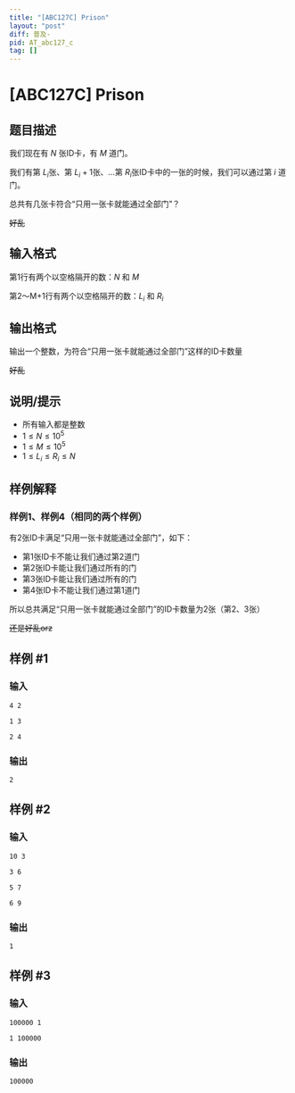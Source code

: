 ```yaml
---
title: "[ABC127C] Prison"
layout: "post"
diff: 普及-
pid: AT_abc127_c
tag: []
---
```


# [ABC127C] Prison

## 题目描述

我们现在有 $N$ 张ID卡，有 $M$ 道门。

我们有第 $L_i$张、第 $L_i+1$张、…第 $R_i$张ID卡中的一张的时候，我们可以通过第 $i$ 道门。

总共有几张卡符合“只用一张卡就能通过全部门”？

~~好乱~~

## 输入格式

第1行有两个以空格隔开的数：$N$ 和 $M$

第2～M+1行有两个以空格隔开的数：$L_i$ 和 $R_i$

## 输出格式

输出一个整数，为符合“只用一张卡就能通过全部门”这样的ID卡数量

~~好乱~~

## 说明/提示

- 所有输入都是整数
- $1\le N\le 10^5$
- $1\le M\le 10^5$
- $1\le L_i\le R_i\le N$

## 样例解释

### 样例1、样例4（相同的两个样例）

有2张ID卡满足“只用一张卡就能通过全部门”，如下：

- 第1张ID卡不能让我们通过第2道门
- 第2张ID卡能让我们通过所有的门
- 第3张ID卡能让我们通过所有的门
- 第4张ID卡不能让我们通过第1道门

所以总共满足“只用一张卡就能通过全部门”的ID卡数量为2张（第2、3张）

~~还是好乱orz~~

## 样例 #1

### 输入

```
4 2
1 3
2 4
```

### 输出

```
2
```

## 样例 #2

### 输入

```
10 3
3 6
5 7
6 9
```

### 输出

```
1
```

## 样例 #3

### 输入

```
100000 1
1 100000
```

### 输出

```
100000
```

